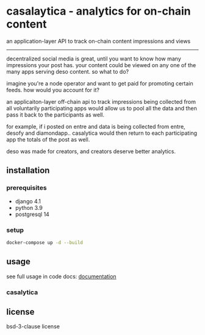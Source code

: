 # casalaytica - analytics for on-chain content

an application-layer API to track on-chain content impressions and views

---

decentralized social media is great, until you want to know how many impressions your post has. your content could be viewed on any one of the many apps serving deso content. so what to do?

imagine you're a node operator and want to get paid for promoting certain feeds. how would you account for it?

an applicaiton-layer off-chain api to track impressions being collected from all voluntarily participating apps would allow us to pool all the data and then pass it back to the participants as well.

for example, if i posted on entre and data is being collected from entre, desofy and diamondapp.. casalytica would then return to each participating app the totals of the post as well.

deso was made for creators, and creators deserve better analytics.


## installation

### prerequisites

- django 4.1
- python 3.9
- postgresql 14

### setup

```sh
docker-compose up -d --build
```


## usage

see full usage in code docs: [documentation](https://www.casalytica.com/api/docs/)


### casalytica



## license

bsd-3-clause license
